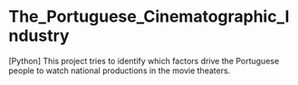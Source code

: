 # The_Portuguese_Cinematographic_Industry
[Python] This project tries to identify which factors drive the Portuguese people to watch national productions in the movie theaters.
